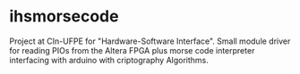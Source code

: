 # ihsmorsecode
Project at CIn-UFPE for "Hardware-Software Interface". Small module driver for reading PIOs from the Altera FPGA plus morse code interpreter interfacing with arduino with criptography Algorithms.
